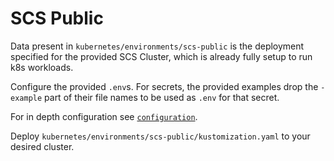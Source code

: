 # SCS Public

Data present in `kubernetes/environments/scs-public` is the deployment specified for the provided SCS Cluster, which is already fully setup to run k8s workloads.

Configure the provided `.env`s. For secrets, the provided examples drop the `-example` part of their file names to be used as `.env` for that secret.

For in depth configuration see [`configuration`](configuration.md).

Deploy `kubernetes/environments/scs-public/kustomization.yaml` to your desired cluster.
